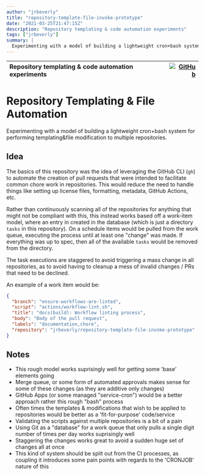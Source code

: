 ```yaml
---
author: "jrbeverly"
title: "repository-template-file-invoke-prototype"
date: "2021-03-25T21:47:15Z"
description: "Repository templating & code automation experiments"
tags: ["jrbeverly"]
summary: |
  Experimenting with a model of building a lightweight cron+bash system for performing templating&file modification to multiple repositories.
---
```


| Repository templating & code automation experiments | [![GitHub](https://img.shields.io/badge/GitHub-%23121011.svg?logo=github&logoColor=white)](https://github.com/jrbeverly/repository-template-file-invoke-prototype) |
| :-------- | -------: |


# Repository Templating & File Automation

Experimenting with a model of building a lightweight cron+bash system for performing templating&file modification to multiple repositories.

## Idea

The basics of this repository was the idea of leveraging the GitHub CLI (`gh`) to automate the creation of pull requests that were intended to facilitate common chore work in repositories. This would reduce the need to handle things like setting up license files, formatting, metadata, GitHub Actions, etc.

Rather than continuously scanning all of the repositories for anything that might not be compliant with this, this instead works based off a work-item model, where an entry in created in the database (which is just a directory `tasks` in this repository). On a schedule items would be pulled from the work queue, executing the process until at least one "change" was made. If everything was up to spec, then all of the available `tasks` would be removed from the directory.

The task executions are staggered to avoid triggering a mass change in all repositories, as to avoid having to cleanup a mess of invalid changes / PRs that need to be declined.

An example of a work item would be:

```json
{
  "branch": "ensure-workflows-are-linted",
  "script": "actions/workflow-lint.sh",
  "title": "docs(build): Workflow linting process",
  "body": "Body of the pull request",
  "labels": "documentation,chore",
  "repository": "jrbeverly/repository-template-file-invoke-prototype"
}
```

## Notes

- This rough model works suprisingly well for getting some 'base' elements going
- Merge queue, or some form of automated approvals makes sense for some of these changes (as they are additive only changes)
- GitHub Apps (or some managed "service-cron") would be a better approach rather this rough "bash" process
- Often times the templates & modifications that wish to be applied to repositories would be better as a 'fit-for-purpose' code/service
- Validating the scripts against multiple repositories is a bit of a pain
- Using Git as a "database" for a work queue that only pulls a single digit number of times per day works suprisingly well
- Staggering the changes works great to avoid a sudden huge set of changes all at once
- This kind of system should be split out from the CI processes, as coupling it introduces some pain points with regards to the 'CRONJOB' nature of this
